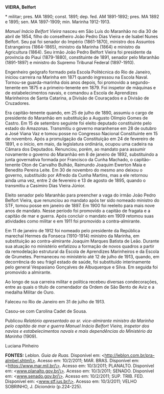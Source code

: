 **VIEIRA, Belfort**

\* militar; pres. MA 1890; const. 1891; dep. fed. AM 1891-1892; pres. MA
1892 e 1895; sen. MA 1897-1909; min. Marinha 1912-1913.

*Manuel Inácio Belfort Vieira* nasceu em São Luís do Maranhão no dia 30
de abril de 1854, filho do conselheiro João Pedro Dias Vieira e de
Isabel Nunes Belfort. Seu pai foi senador do Império (1861-1870),
ministro dos Assuntos Estrangeiros (1864-1865), ministro da Marinha
(1864) e ministro da Agricultura (1864). Seu irmão João Pedro Belfort
Vieira foi presidente da província do Piauí (1879-1880), constituinte de
1891, senador pelo Maranhão (1891-1897) e ministro do Supremo Tribunal
Federal (1897-1910).

Engenheiro geógrafo formado pela Escola Politécnica do Rio de Janeiro,
iniciou carreira na Marinha em 1871 quando ingressou na Escola Naval.
Tornou-se guarda-marinha dois anos depois, foi promovido a
segundo-tenente em 1875 e a primeiro-tenente em 1879. Foi inspetor de
máquinas e de estabelecimentos navais, e comandou a Escola de Aprendizes
Marinheiros de Santa Catarina, a Divisão de Couraçados e a Divisão de
Cruzadores.

Era capitão-tenente quando, em 25 de julho de 1890, assumiu o cargo de
presidente do Maranhão em substituição a Augusto Olímpio Gomes de
Castro. Em 15 de setembro seguinte foi eleito deputado constituinte pelo
estado do Amazonas. Transmitiu o governo maranhense em 28 de outubro a
José Viana Vaz e tomou posse no Congresso Nacional Constituinte em 15 de
novembro. Após a promulgação da Constituição em 24 de fevereiro de 1891,
e o início, em maio, da legislatura ordinária, ocupou uma cadeira na
Câmara dos Deputados. Renunciou, porém, ao mandato para assumir
novamente o governo do Maranhão em 8 de janeiro de 1892, substituindo a
junta governativa formada por Francisco da Cunha Machado, o
capitão-tenente Oton de Carvalho Bulhão, Raimundo Joaquim Ewerton Maia e
Benedito Pereira Leite. Em 30 de novembro do mesmo ano deixou o governo,
substituído por Alfredo da Cunha Martins, mas a ele retornou ainda uma
vez, entre 2 de fevereiro e 13 de agosto de 1895, quando o transmitiu a
Casimiro Dias Vieira Júnior.

Eleito senador pelo Maranhão para preencher a vaga do irmão João Pedro
Belfort Vieira, que renunciou ao mandato após ter sido nomeado ministro
do STF, tomou posse em janeiro de 1897. Em 1900 foi reeleito para mais
nove anos de mandato. Nesse período foi promovido a capitão de fragata e
a capitão de mar e guerra. Após concluir o mandato em 1909 retomou suas
atividades como militar e em 1911 foi promovido a contra-almirante.

Em 11 de janeiro de 1912 foi nomeado pelo presidente da República
marechal Hermes da Fonseca (1910-1914) ministro da Marinha, em
substituição ao contra-almirante Joaquim Marques Batista de Leão.
Durante sua atuação no ministério enfatizou a formação de novos quadros
a partir da remodelação estrutural da Escola de Aprendizes Marinheiros e
da Escola de Grumetes. Permaneceu no ministério até 12 de julho de 1913,
quando, em decorrência do seu frágil estado de saúde, foi substituído
interinamente pelo general Vespasiano Gonçalves de Albuquerque e Silva.
Em seguida foi promovido a almirante.

Ao longo de sua carreira militar e política recebeu diversas
condecorações, entre as quais o título de comendador da Ordem de São
Bento de Aviz e a medalha Militar de Ouro.

Faleceu no Rio de Janeiro em 31 de julho de 1913.

Casou-se com Carolina Cadet de Sousa.

Publicou *Relatório apresentado ao sr. vice-almirante ministro da
Marinha pelo capitão de mar e guerra Manuel Inácio Belfort Vieira,
inspetor dos navios e estabelecimentos navais e mais dependências do
Ministério da Marinha* (1909).

Luciana Pinheiro

**FONTES:** Leblon. *Guia de Ruas.* Disponível em:
\<http://leblon.com.br/pra-almbel.shtml\>. Acesso em: 10/2/2011; MAR.
BRAS. Disponível em: \<https://www.mar.mil.br/\>. Acesso em: 10/3/2011;
PLANALTO. Disponível em: \<www.planalto.gov.br/\>. Acesso em: 10/3/2011;
SENADO. Disponível em: \<www.senado.gov.br/\>. Acesso em: 10/2/2011;
SUP. TRIB. FED. Disponível em: \<www.stf.jus.br/\>. Acesso em:
10/3/2011; VELHO SOBRINHO, J. *Dicionário* (p.224-225).
